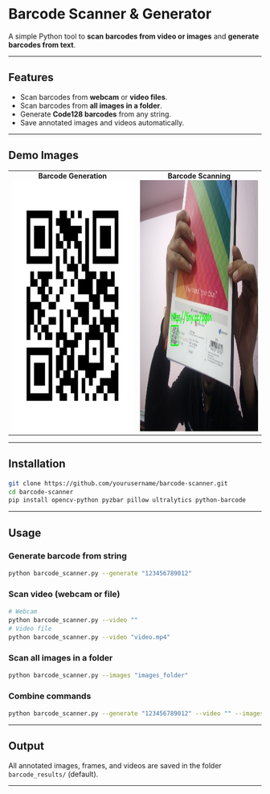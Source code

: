 
# Barcode Scanner & Generator

A simple Python tool to **scan barcodes from video or images** and **generate barcodes from text**.  

---

## Features

- Scan barcodes from **webcam** or **video files**.  
- Scan barcodes from **all images in a folder**.  
- Generate **Code128 barcodes** from any string.  
- Save annotated images and videos automatically.  

---

## Demo Images

<table>
<tr>
<td align="center">
<b>Barcode Generation</b><br>
<img src="https://github.com/Gaurav14cs17/QRCode_BARCode_Gen-Scanner/blob/main/QR_Code/images/p1.png" width="500" height="500" />
</td>
<td align="center">
<b>Barcode Scanning</b><br>
<img src="https://github.com/Gaurav14cs17/QRCode_BARCode_Gen-Scanner/blob/main/QR_Code/images/p2.jpg" width="500" height="500" />
</td>
</tr>
</table>

---

## Installation

```bash
git clone https://github.com/yourusername/barcode-scanner.git
cd barcode-scanner
pip install opencv-python pyzbar pillow ultralytics python-barcode
````

---

## Usage

### Generate barcode from string

```bash
python barcode_scanner.py --generate "123456789012"
```

### Scan video (webcam or file)

```bash
# Webcam
python barcode_scanner.py --video ""
# Video file
python barcode_scanner.py --video "video.mp4"
```

### Scan all images in a folder

```bash
python barcode_scanner.py --images "images_folder"
```

### Combine commands

```bash
python barcode_scanner.py --generate "123456789012" --video "" --images "images_folder"
```

---

## Output

All annotated images, frames, and videos are saved in the folder `barcode_results/` (default).

---
